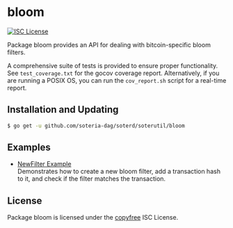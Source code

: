bloom
=====

[![ISC License](http://img.shields.io/badge/license-ISC-blue.svg)](http://copyfree.org)

Package bloom provides an API for dealing with bitcoin-specific bloom filters.

A comprehensive suite of tests is provided to ensure proper functionality.  See
`test_coverage.txt` for the gocov coverage report.  Alternatively, if you are
running a POSIX OS, you can run the `cov_report.sh` script for a real-time
report.

## Installation and Updating

```bash
$ go get -u github.com/soteria-dag/soterd/soterutil/bloom
```

## Examples

* [NewFilter Example](http://godoc.org/github.com/soteria-dag/soterd/soterutil/bloom#example-NewFilter)  
  Demonstrates how to create a new bloom filter, add a transaction hash to it,
  and check if the filter matches the transaction.

## License

Package bloom is licensed under the [copyfree](http://copyfree.org) ISC
License.
